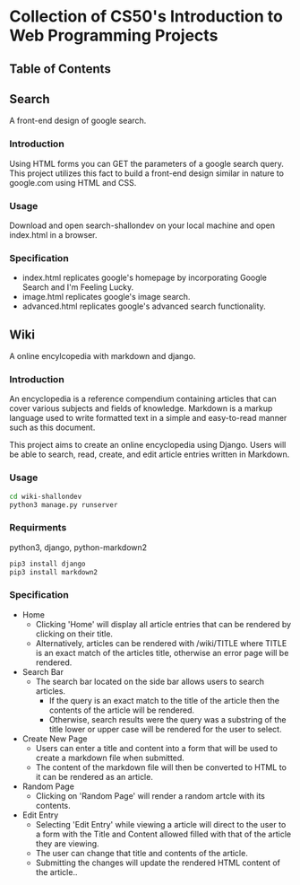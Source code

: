 # Collection of CS50's Introduction to Web Programming Projects

## Table of Contents

## Search
A front-end design of google search.

### Introduction
Using HTML forms you can GET the parameters of a google search query. This project utilizes this fact to build a front-end design similar in nature to google.com using HTML and CSS.

### Usage
Download and open search-shallondev on your local machine and open index.html in a browser.

### Specification
- index.html replicates google's homepage by incorporating Google Search and I'm Feeling Lucky.
- image.html replicates google's image search.
- advanced.html replicates google's advanced search functionality.

## Wiki
A online encylcopedia with markdown and django.

### Introduction
An encyclopedia is a reference compendium containing articles that can cover various subjects and fields of knowledge. Markdown is a markup language used to write formatted text in a simple and easy-to-read manner such as this document.

This project aims to create an online encyclopedia using Django. Users will be able to search, read, create, and edit article entries written in Markdown.

### Usage
```bash
cd wiki-shallondev
python3 manage.py runserver
``` 

### Requirments
python3, django, python-markdown2

```bash
pip3 install django
pip3 install markdown2
```

### Specification
- Home
    - Clicking 'Home' will display all article entries that can be rendered by clicking on their title.
    - Alternatively, articles can be rendered with /wiki/TITLE where TITLE is an exact match of the articles title, otherwise an error page will be rendered.
- Search Bar
    - The search bar located on the side bar allows users to search articles.
        - If the query is an exact match to the title of the article then the contents of the article will be rendered.
        - Otherwise, search results were the query was a substring of the title lower or upper case will be rendered for the user to select.
- Create New Page
    - Users can enter a title and content into a form that will be used to create a markdown file when submitted.
    - The content of the markdown file will then be converted to HTML to it can be rendered as an article.
- Random Page
    - Clicking on 'Random Page' will render a random artcle with its contents.
- Edit Entry
    - Selecting 'Edit Entry' while viewing a article will direct to the user to a form with the Title and Content allowed filled with that of the article they are viewing.
    - The user can change that title and contents of the article.
    - Submitting the changes will update the rendered HTML content of the article..
